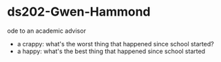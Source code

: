 # ds202-Gwen-Hammond
ode to an academic advisor
- a crappy: what's the worst thing that happened since school started?
- a happy: what's the best thing that happened since school started 
